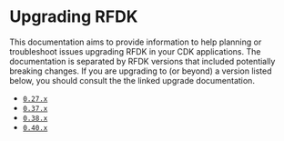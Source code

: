 # Upgrading RFDK

This documentation aims to provide information to help planning or troubleshoot issues upgrading RFDK in your CDK
applications. The documentation is separated by RFDK versions that included potentially breaking changes. If you are
upgrading to (or beyond) a version listed below, you should consult the the linked upgrade documentation.

*   [`0.27.x`](./upgrading-0.27.md)
*   [`0.37.x`](./upgrading-0.37.md)
*   [`0.38.x`](./upgrading-0.38.md)
*   [`0.40.x`](./upgrading-0.40.md)

